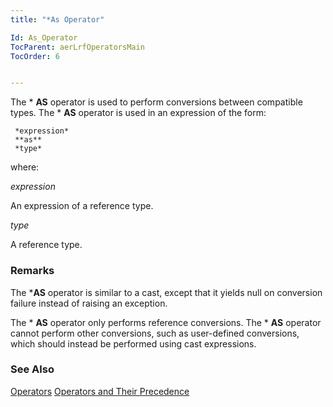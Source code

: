 ```yaml
---
title: "*As Operator"

Id: As_Operator
TocParent: aerLrfOperatorsMain
TocOrder: 6


---
```


The * **AS** operator is used to perform conversions between compatible types. The * **AS** operator is used in an expression of the form: 

```
 *expression* 
 **as** 
 *type* 
```

where: 

*expression* 

An expression of a reference type.


*type* 

A reference type.


### Remarks
The ***AS** operator is similar to a cast, except that it yields null on conversion failure instead of raising an exception. 

The * **AS** operator only performs reference conversions. The * **AS** operator cannot perform other conversions, such as user-defined conversions, which should instead be performed using cast expressions. 

### See Also
[Operators](aerLrfOperatorsMain.html)
[Operators and Their Precedence](Expression_Operators_and_their_Precedence.html) 

